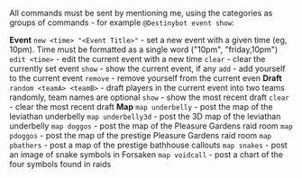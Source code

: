 All commands must be sent by mentioning me, using the categories as groups of commands - for example `@Destinybot event show`:

**Event**
`new <time> "<Event Title>"` - set a new event with a given time (eg, 10pm). Time must be formatted as a single word ("10pm", "friday,10pm")
`edit <time>` - edit the current event with a new time
`clear` - clear the currently set event
`show` - show the current event, if any
`add` - add yourself to the current event
`remove` - remove yourself from the current even
**Draft**
`random <teamA> <teamB>` - draft players in the current event into two teams randomly, team names are optional
`show` - show the most recent draft
`clear` - clear the most recent draft
**Map**
`map underbelly` - post the map of the leviathan underbelly
`map underbelly3d` - post the 3D map of the leviathan underbelly
`map doggos` - post the map of the Pleasure Gardens raid room
`map pdoggos` - post the map of the prestige Pleasure Gardens raid room
`map pbathers` - post a map of the prestige bathhouse callouts
`map snakes` - post an image of snake symbols in Forsaken
`map voidcall` - post a chart of the four symbols found in raids